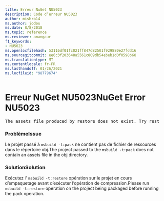 ```yaml
---
title: Erreur NuGet NU5023
description: Code d’erreur NU5023
author: mishra14
ms.author: jodou
ms.date: 8/8/2018
ms.topic: reference
ms.reviewer: anangaur
f1_keywords:
- NU5023
ms.openlocfilehash: 53116df01fc021ff847d82501f929880e27fdd16
ms.sourcegitcommit: ee6c3f203648a5561c809db54ebeb1d0f0598b68
ms.translationtype: MT
ms.contentlocale: fr-FR
ms.lasthandoff: 01/26/2021
ms.locfileid: "98779674"
---
```

# <a name="nuget-error-nu5023"></a><span data-ttu-id="2332c-103">Erreur NuGet NU5023</span><span class="sxs-lookup"><span data-stu-id="2332c-103">NuGet Error NU5023</span></span>
<pre>The assets file produced by restore does not exist. Try restoring the project again. The expected location of the assets file is F:\project\obj\project.assets.json.</pre>

### <a name="issue"></a><span data-ttu-id="2332c-104">Problème</span><span class="sxs-lookup"><span data-stu-id="2332c-104">Issue</span></span>

<span data-ttu-id="2332c-105">Le projet passé à `msbuild -t:pack` ne contient pas de fichier de ressources dans le répertoire obj.</span><span class="sxs-lookup"><span data-stu-id="2332c-105">The project passed to the `msbuild -t:pack` does not contain an assets file in the obj directory.</span></span>


### <a name="solution"></a><span data-ttu-id="2332c-106">Solution</span><span class="sxs-lookup"><span data-stu-id="2332c-106">Solution</span></span>

<span data-ttu-id="2332c-107">Exécutez l' `msbuild -t:restore` opération sur le projet en cours d’empaquetage avant d’exécuter l’opération de compression.</span><span class="sxs-lookup"><span data-stu-id="2332c-107">Please run `msbuild -t:restore` operation on the project being packaged before running the pack operation.</span></span>

